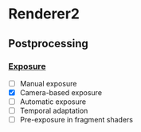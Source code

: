 # Renderer2

## Postprocessing

### [Exposure](docs/exposure.md)

- [ ] Manual exposure
- [x] Camera-based exposure
- [ ] Automatic exposure
- [ ] Temporal adaptation
- [ ] Pre-exposure in fragment shaders
